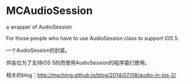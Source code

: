 MCAudioSession
==============

a wrapper of AudioSession

For those people who have to use AudioSession class to support iOS 5.

一个AudioSession的封装。

供各位为了支持iOS 5的而使用AudioSession的程序猿们使用。

相关的blog：http://msching.github.io/blog/2014/07/08/audio-in-ios-2/